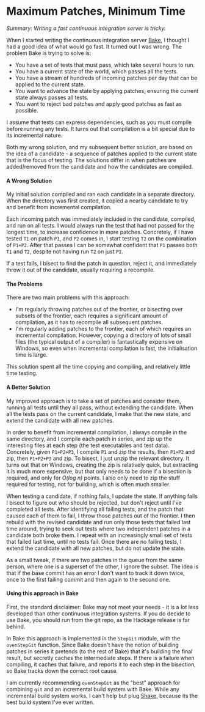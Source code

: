 # Maximum Patches, Minimum Time

_Summary: Writing a fast continuous integration server is tricky._

When I started writing the continuous integration server [Bake](https://github.com/ndmitchell/bake), I thought I had a good idea of what would go fast. It turned out I was wrong. The problem Bake is trying to solve is:

* You have a set of tests that must pass, which take several hours to run.
* You have a current state of the world, which passes all the tests.
* You have a stream of hundreds of incoming patches per day that can be applied to the current state.
* You want to advance the state by applying patches, ensuring the current state always passes all tests.
* You want to reject bad patches and apply good patches as fast as possible.

I assume that tests can express dependencies, such as you must compile before running any tests. It turns out that compilation is a bit special due to its incremental nature.

Both my wrong solution, and my subsequent better solution, are based on the idea of a candidate - a sequence of patches applied to the current state that is the focus of testing. The solutions differ in when patches are added/removed from the candidate and how the candidates are compiled.

#### A Wrong Solution

My initial solution compiled and ran each candidate in a separate directory. When the directory was first created, it copied a nearby candidate to try and benefit from incremental compilation.

Each incoming patch was immediately included in the candidate, compiled, and run on all tests. I would always run the test that had not passed for the longest time, to increase confidence in more patches. Concretely, if I have tested `T1` on patch `P1`, and `P2` comes in, I start testing `T2` on the combination of `P1+P2`. After that passes I can be somewhat confident that `P1` passes both `T1` and `T2`, despite not having run `T2` on just `P1`.

If a test fails, I bisect to find the patch in question, reject it, and immediately throw it out of the candidate, usually requiring a recompile.

#### The Problems

There are two main problems with this approach:

* I'm regularly throwing patches out of the frontier, or bisecting over subsets of the frontier, each requires a significant amount of compilation, as it has to recompile all subsequent patches.
* I'm regularly adding patches to the frontier, each of which requires an incremental compilation. However, copying a directory of lots of small files (the typical output of a compiler) is fantastically expensive on Windows, so even when incremental compilation is fast, the initialisation time is large.

This solution spent all the time copying and compiling, and relatively little time testing.

#### A Better Solution

My improved approach is to take a set of patches and consider them, running all tests until they all pass, without extending the candidate. When all the tests pass on the current candidate, I make that the new state, and extend the candidate with all new patches.

In order to benefit from incremental compilation, I always compile in the same directory, and I compile each patch in series, and zip up the interesting files at each step (the test executables and test data). Concretely, given `P1+P2+P3`, I compile `P1` and zip the results, then `P1+P2` and zip, then `P1+P2+P3` and zip. To bisect, I just unzip the relevant directory. It turns out that on Windows, creating the zip is relatively quick, but extracting it is much more expensive, but that only needs to be done if a bisection is required, and only for _O(log n)_ points. I also only need to zip the stuff required for testing, not for building, which is often much smaller.

When testing a candidate, if nothing fails, I update the state. If anything fails I bisect to figure out who should be rejected, but don't reject until I've completed all tests. After identifying all failing tests, and the patch that caused each of them to fail, I throw those patches out of the frontier. I then rebuild with the revised candidate and run only those tests that failed last time around, trying to seek out tests where two independent patches in a candidate both broke them. I repeat with an increasingly small set of tests that failed last time, until no tests fail. Once there are no failing tests, I extend the candidate with all new patches, but do not update the state.

As a small tweak, if there are two patches in the queue from the same person, where one is a superset of the other, I ignore the subset. The idea is that if the base commit has an error I don't want to track it down twice, once to the first failing commit and then again to the second one.

#### Using this approach in Bake

First, the standard disclaimer: Bake may not meet your needs - it is a lot less developed than other continuous integration systems. If you do decide to use Bake, you should run from the git repo, as the Hackage release is far behind.

In Bake this approach is implemented in the `StepGit` module, with the `ovenStepGit` function. Since Bake doesn't have the notion of building patches in series it pretends (to the rest of Bake) that it's building the final result, but secretly caches the intermediate steps. If there is a failure when compiling, it caches that failure, and reports it to each step in the bisection, so Bake tracks down the correct root cause.

I am currently recommending `ovenStepGit` as the "best" approach for combining `git` and an incremental build system with Bake. While any incremental build system works, I can't help but plug [Shake](http://shakebuild.com), because its the best build system I've ever written.
